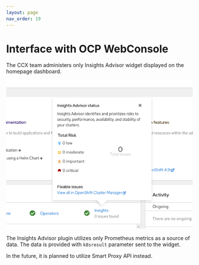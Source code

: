 ```yaml
---
layout: page
nav_order: 19
---
```


# Interface with OCP WebConsole

The CCX team administers only Insights Advisor widget displayed on the homepage dashboard.

![Insights widget in OCP WebConsole](images/insights-widget.png)

The Insights Advisor plugin utilizes only Prometheus metrics as a source of data. The data is provided with `k8sresult` parameter sent to the widget.

In the future, it is planned to utilize Smart Proxy API instead.
